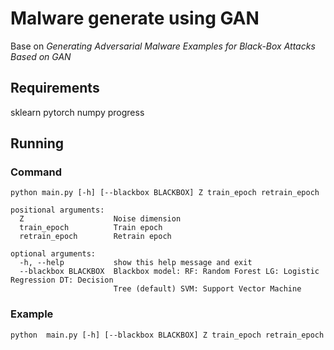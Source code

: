 # Malware generate using GAN
Base on *Generating Adversarial Malware Examples for Black-Box Attacks Based on GAN*

## Requirements
sklearn
pytorch
numpy
progress

## Running

### Command 
```
python main.py [-h] [--blackbox BLACKBOX] Z train_epoch retrain_epoch

positional arguments:
  Z                    Noise dimension
  train_epoch          Train epoch
  retrain_epoch        Retrain epoch

optional arguments:
  -h, --help           show this help message and exit
  --blackbox BLACKBOX  Blackbox model: RF: Random Forest LG: Logistic Regression DT: Decision
                       Tree (default) SVM: Support Vector Machine

```
### Example

```
python  main.py [-h] [--blackbox BLACKBOX] Z train_epoch retrain_epoch
```
